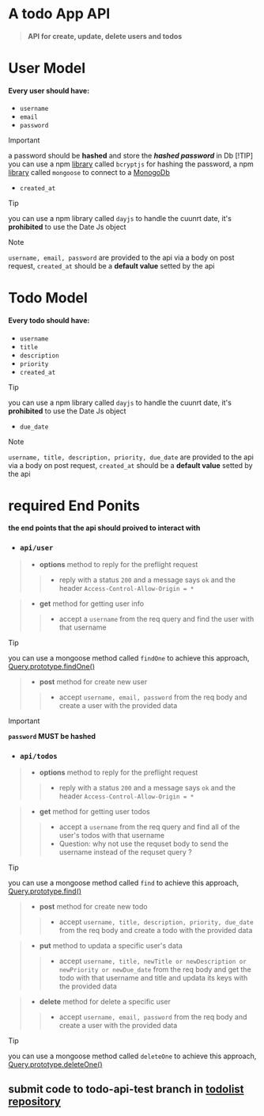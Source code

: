 # A todo App API
> #### API for create, update, delete users and todos

# User Model
#### Every user should have:
- `username`
- `email`
- `password`
> [!IMPORTANT]
> a password should be **hashed** and store the ***hashed password*** in Db
> [!TIP]
> you can use a npm [library](https://www.npmjs.com/package/bcryptjs) called `bcryptjs` for hashing the password, a npm [library](https://www.npmjs.com/package/mongoose) called `mongoose` to connect to a [MonogoDb](https://www.mongodb.com/lp/cloud/atlas/try4?utm_content=controlhterms&utm_source=google&utm_campaign=search_gs_pl_evergreen_atlas_core_prosp-brand_gic-null_emea-eg_ps-all_desktop_eng_lead&utm_term=mongodb&utm_medium=cpc_paid_search&utm_ad=e&utm_ad_campaign_id=12212624392&adgroup=115749716783&cq_cmp=12212624392&gad_source=1&gclid=EAIaIQobChMIzuqlztKrhwMVyZpoCR0AOgfhEAAYASAAEgLEC_D_BwE)  
- `created_at`
> [!TIP]
> you can use a npm library called `dayjs` to handle the cuunrt date, it's **prohibited** to use the Date Js object

> [!NOTE]
> `username, email, password` are provided to the api via a body on post request, `created_at` should be a **default value** setted by the api

# Todo Model
#### Every todo should have:
- `username`
- `title`
- `description`
- `priority`
- `created_at`
> [!TIP]
> you can use a npm library called `dayjs` to handle the cuunrt date, it's **prohibited** to use the Date Js object
- `due_date`

> [!NOTE]
> `username, title, description, priority, due_date` are provided to the api via a body on post request, `created_at` should be a **default value** setted by the api


# required End Ponits
#### the end points that the api should proived to interact with

- ### `api/user` 
> - **options** method to reply for the preflight request 
> > - reply with a status `200` and a message says `ok` and the header `Access-Control-Allow-Origin = * `

> - **get** method for getting user info
> > - accept a `username` from the req query and find the user with that username 

> [!TIP]
 you can use a mongoose method called `findOne` to achieve this approach, [Query.prototype.findOne()](https://mongoosejs.com/docs/api/query.html#Query.prototype.findOne())

> - **post** method for create new user 
> > - accept `username, email, password` from the req body and create a user with the provided data

> [!IMPORTANT]
 **`password` MUST be hashed**

- ### `api/todos` 
> - **options** method to reply for the preflight request 
> > - reply with a status `200` and a message says `ok` and the header `Access-Control-Allow-Origin = * `

> - **get** method for getting user todos
> > - accept a `username` from the req query and find all of the user's todos with that username 
> > - Question: why not use the requset body to send the username instead of the requset query ?

> [!TIP]
you can use a mongoose method called `find` to achieve this approach, [Query.prototype.find()](https://mongoosejs.com/docs/api/query.html#Query.prototype.find())

> - **post** method for create new todo 
> > - accept `username, title, description, priority, due_date` from the req body and create a todo with the provided data

> - **put** method to updata a specific user's data 
> > - accept `username, title, newTitle or newDescription or newPriority or newDue_date` from the req body and get the todo with that username and title and updata its keys with the provided data

> - **delete** method for delete a specific user 
> > - accept `username, email, password` from the req body and create a user with the provided data

> [!TIP]
 you can use a mongoose method called `deleteOne` to achieve this approach, [Query.prototype.deleteOne()](https://mongoosejs.com/docs/api/query.html#Query.prototype.deleteOne())




## submit code to todo-api-test branch in [todolist repository](https://github.com/BaHGet/todolist)
